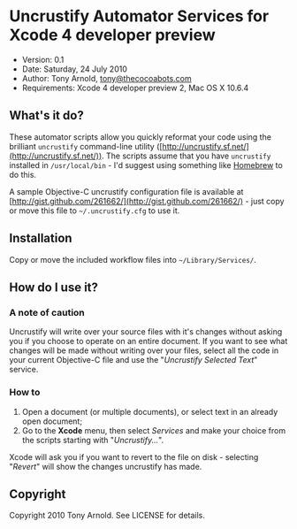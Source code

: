 # Uncrustify Automator Services for Xcode 4 developer preview #

- Version: 0.1
- Date: Saturday, 24 July 2010
- Author: Tony Arnold, tony@thecocoabots.com
- Requirements: Xcode 4 developer preview 2, Mac OS X 10.6.4

## What's it do? ##

These automator scripts allow you quickly reformat your code using the brilliant `uncrustify` command-line utility ([http://uncrustify.sf.net/](http://uncrustify.sf.net/)). The scripts assume that you have `uncrustify` installed in `/usr/local/bin` - I'd suggest using something like [Homebrew](http://mxcl.github.com/homebrew/) to do this.

A sample Objective-C uncrustify configuration file is available at [http://gist.github.com/261662/](http://gist.github.com/261662/) - just copy or move this file to `~/.uncrustify.cfg` to use it.

## Installation ##

Copy or move the included workflow files into `~/Library/Services/`.

## How do I use it? ##

### A note of caution ###

Uncrustify will write over your source files with it's changes without asking you if you choose to operate on an entire document. If you want to see what changes will be made without writing over your files, select all the code in your current Objective-C file and use the "*Uncrustify Selected Text*" service.

### How to ###

1. Open a document (or multiple documents), or select text in an already open document;
2. Go to the **Xcode** menu, then select *Services* and make your choice from the scripts starting with "*Uncrustify...*".

Xcode will ask you if you want to revert to the file on disk - selecting "*Revert*" will show the changes uncrustify has made. 

## Copyright ##

Copyright 2010 Tony Arnold. See LICENSE for details.
